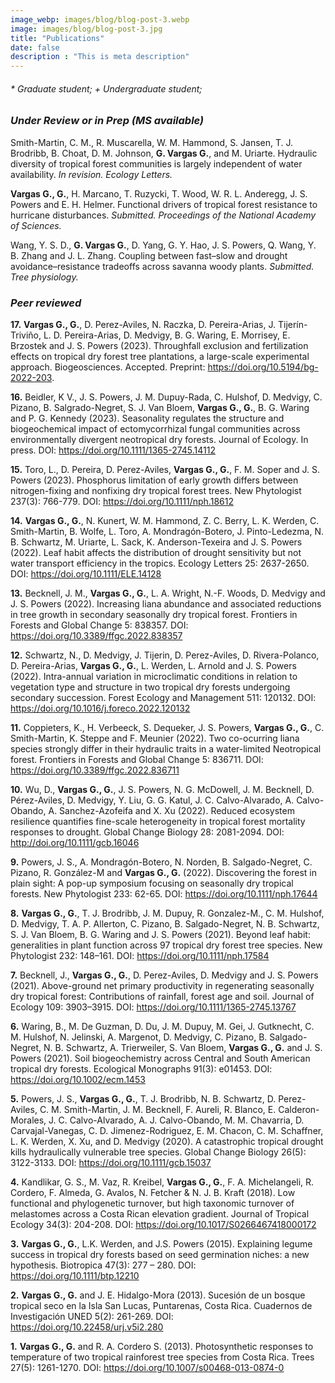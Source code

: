 ```yaml
---
image_webp: images/blog/blog-post-3.webp
image: images/blog/blog-post-3.jpg
title: "Publications"
date: false
description : "This is meta description"
---
```


###### * Graduate student; + Undergraduate student;  

### *Under Review or in Prep (MS available)*

Smith-Martin, C. M., R. Muscarella, W. M. Hammond, S. Jansen, T. J. Brodribb, B. Choat, D. M. Johnson, **G. Vargas G.**, and M. Uriarte. Hydraulic diversity of tropical forest communities is largely independent of water availability. *In revision. Ecology Letters.*

**Vargas G., G.**, H. Marcano, T. Ruzycki, T. Wood, W. R. L. Anderegg, J. S. Powers and E. H. Helmer. Functional drivers of tropical forest resistance to hurricane disturbances. *Submitted. Proceedings of the National Academy of Sciences.*

Wang, Y. S. D., **G. Vargas G.**, D. Yang, G. Y. Hao, J. S. Powers, Q. Wang, Y. B. Zhang and J. L. Zhang. Coupling between fast–slow and drought avoidance–resistance tradeoffs across savanna woody plants. *Submitted. Tree physiology.*


### *Peer reviewed*

**17.** **Vargas G., G.**, D. Perez-Aviles, N. Raczka, D. Pereira-Arias, J. Tijerín-Triviño, L. D. Pereira-Arias, D. Medvigy, B. G. Waring, E. Morrisey, E. Brzostek and J. S. Powers (2023). Throughfall exclusion and fertilization effects on tropical dry forest tree plantations, a large-scale experimental approach. Biogeosciences. Accepted. Preprint: https://doi.org/10.5194/bg-2022-203.

**16.** Beidler, K V., J. S. Powers, J. M. Dupuy-Rada, C. Hulshof, D. Medvigy, C. Pizano, B. Salgrado-Negret, S. J. Van Bloem, **Vargas G., G.**, B. G. Waring and P. G. Kennedy (2023). Seasonality regulates the structure and biogeochemical impact of ectomycorrhizal fungal communities across environmentally divergent neotropical dry forests. Journal of Ecology. In press. DOI: https://doi.org/10.1111/1365-2745.14112 

**15.** Toro, L., D. Pereira, D. Perez-Aviles, **Vargas G., G.**, F. M. Soper and J. S. Powers (2023). Phosphorus limitation of early growth differs between nitrogen-fixing and nonfixing dry tropical forest trees. New Phytologist 237(3): 766-779. DOI: https://doi.org/10.1111/nph.18612 

**14.** **Vargas G., G.**, N. Kunert, W. M. Hammond, Z. C. Berry, L. K. Werden, C. Smith-Martin, B. Wolfe, L. Toro, A. Mondragón-Botero, J. Pinto-Ledezma, N. B. Schwartz, M. Uriarte, L. Sack, K. Anderson-Texeira and J. S. Powers (2022). Leaf habit affects the distribution of drought sensitivity but not water transport efficiency in the tropics. Ecology Letters 25: 2637-2650. DOI: https://doi.org/10.1111/ELE.14128 

**13.** Becknell, J. M., **Vargas G., G.**, L. A. Wright, N.-F. Woods, D. Medvigy and J. S. Powers (2022). Increasing liana abundance and associated reductions in tree growth in secondary seasonally dry tropical forest. Frontiers in Forests and Global Change 5: 838357. DOI: https://doi.org/10.3389/ffgc.2022.838357

**12.** Schwartz, N., D. Medvigy, J. Tijerin, D. Perez-Aviles, D. Rivera-Polanco, D. Pereira-Arias, **Vargas G., G.**, L. Werden, L. Arnold and J. S. Powers (2022). Intra-annual variation in microclimatic conditions in relation to vegetation type and structure in two tropical dry forests undergoing secondary succession. Forest Ecology and Management 511: 120132. DOI: https://doi.org/10.1016/j.foreco.2022.120132

**11.** Coppieters, K., H. Verbeeck, S. Dequeker, J. S. Powers, **Vargas G., G.**, C. Smith-Martin, K. Steppe and F. Meunier (2022). Two co-ocurring liana species strongly differ in their hydraulic traits in a water-limited Neotropical forest. Frontiers in Forests and Global Change 5: 836711. DOI: https://doi.org/10.3389/ffgc.2022.836711

**10.** Wu, D., **Vargas G., G.**, J. S. Powers, N. G. McDowell, J. M. Becknell, D. Pérez-Aviles, D. Medvigy, Y. Liu, G. G. Katul, J. C. Calvo-Alvarado, A. Calvo-Obando, A. Sanchez-Azofeifa and X. Xu (2022). Reduced ecosystem resilience quantifies fine-scale heterogeneity in tropical forest mortality responses to drought. Global Change Biology 28: 2081-2094. DOI: http://doi.org/10.1111/gcb.16046  

**9.** Powers, J. S., A. Mondragón-Botero, N. Norden, B. Salgado-Negret, C. Pizano, R. González-M and **Vargas G., G.** (2022). Discovering the forest in plain sight: A pop-up symposium focusing on seasonally dry tropical forests. New Phytologist 233: 62-65. DOI: https://doi.org/10.1111/nph.17644  

**8.** **Vargas G., G.**, T. J. Brodribb, J. M. Dupuy, R. Gonzalez-M., C. M. Hulshof, D. Medvigy, T. A. P. Allerton, C. Pizano, B. Salgado-Negret, N. B. Schwartz, S. J. Van Bloem, B. G. Waring and J. S. Powers (2021). Beyond leaf habit: generalities in plant function across 97 tropical dry forest tree species. New Phytologist 232: 148–161. DOI: https://doi.org/10.1111/nph.17584

**7.** Becknell, J., **Vargas G., G.**, D. Perez-Aviles, D. Medvigy and J. S. Powers (2021). Above-ground net primary productivity in regenerating seasonally dry tropical forest: Contributions of rainfall, forest age and soil. Journal of Ecology 109: 3903–3915. DOI: https://doi.org/10.1111/1365-2745.13767

**6.** Waring, B., M. De Guzman, D. Du, J. M. Dupuy, M. Gei, J. Gutknecht, C. M. Hulshof, N. Jelinski, A. Margenot, D. Medvigy, C. Pizano, B. Salgado-Negret, N. B. Schwartz, A. Trierweiler, S. Van Bloem, **Vargas G., G.** and J. S. Powers (2021). Soil biogeochemistry across Central and South American tropical dry forests. Ecological Monographs 91(3): e01453. DOI: https://doi.org/10.1002/ecm.1453

**5.** Powers, J. S., **Vargas G., G.**, T. J. Brodribb, N. B. Schwartz, D. Perez-Aviles, C. M. Smith-Martin, J. M. Becknell, F. Aureli, R. Blanco, E. Calderon-Morales, J. C. Calvo-Alvarado, A. J. Calvo-Obando, M. M. Chavarria, D. Carvajal-Vanegas, C. D. Jimenez-Rodriguez, E. M. Chacon, C. M. Schaffner, L. K. Werden, X. Xu, and D. Medvigy (2020). A catastrophic tropical drought kills hydraulically vulnerable tree species. Global Change Biology 26(5): 3122-3133. DOI: https://doi.org/10.1111/gcb.15037

**4.** Kandlikar, G. S., M. Vaz, R. Kreibel, **Vargas G., G.**, F. A. Michelangeli, R. Cordero, F. Almeda, G. Avalos, N. Fetcher & N. J. B. Kraft (2018). Low functional and phylogenetic turnover, but high taxonomic turnover of melastomes across a Costa Rican elevation gradient. Journal of Tropical Ecology 34(3): 204-208. DOI: https://doi.org/10.1017/S0266467418000172

**3.** **Vargas G., G.**, L.K. Werden, and J.S. Powers (2015). Explaining legume success in tropical dry forests based on seed germination niches: a new hypothesis. Biotropica 47(3): 277 – 280. DOI: https://doi.org/10.1111/btp.12210

**2.** **Vargas G., G.** and J. E. Hidalgo-Mora (2013). Sucesión de un bosque tropical seco en la Isla San Lucas, Puntarenas, Costa Rica. Cuadernos de Investigación UNED 5(2): 261-269. DOI: https://doi.org/10.22458/urj.v5i2.280

**1.** **Vargas G., G.** and R. A. Cordero S. (2013). Photosynthetic responses to temperature of two tropical rainforest tree species from Costa Rica. Trees 27(5): 1261-1270. DOI: https://doi.org/10.1007/s00468-013-0874-0 